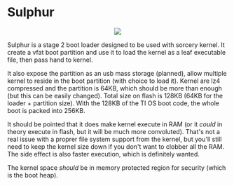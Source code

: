 # Sulphur

<p align="center">
<img src="https://upload.wikimedia.org/wikipedia/commons/4/44/Sulfur-sample.jpg" />
</p>

Sulphur is a stage 2 boot loader designed to be used with sorcery kernel. It create a vfat boot partition and use it to load the kernel as a leaf executable file, then pass hand to kernel.

It also expose the partition as an usb mass storage (planned), allow multiple kernel to reside in the boot partition (with choice to load it). Kernel are lz4 compressed and the partition is 64KB, which should be more than enough (but this can be easily changed). Total size on flash is 128KB (64KB for the loader + partition size). With the 128KB of the TI OS boot code, the whole boot is packed into 256KB.

It should be pointed that it does make kernel execute in RAM (or it *could* in theory execute in flash, but it will be much more convoluted). That's not a real issue with a proprer file system support from the kernel, but you'll still need to keep the kernel size down if you don't want to clobber all the RAM. The side effect is also faster execution, which is definitely wanted.

The kernel space *should* be in memory protected region for security (which is the boot heap).
